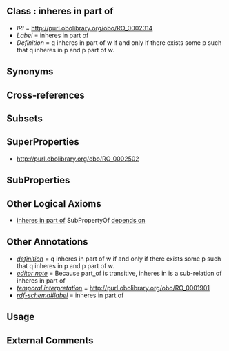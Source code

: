 
## Class : inheres in part of

 * *IRI* = http://purl.obolibrary.org/obo/RO_0002314
 * *Label* = inheres in part of
 * *Definition* = q inheres in part of w if and only if there exists some p such that q inheres in p and p part of w.

## Synonyms


## Cross-references


## Subsets


## SuperProperties

 * <http://purl.obolibrary.org/obo/RO_0002502>

## SubProperties


## Other Logical Axioms

 * [inheres in part of](../../RO/14/RO_0002314.md) SubPropertyOf [depends on](../../RO/02/RO_0002502.md)

## Other Annotations

 * *[definition](../../IAO/15/IAO_0000115.md)* = q inheres in part of w if and only if there exists some p such that q inheres in p and p part of w.
 * *[editor note](../../IAO/16/IAO_0000116.md)* = Because part_of is transitive, inheres in is a sub-relation of inheres in part of
 * *[temporal interpretation](../../RO/00/RO_0001900.md)* = http://purl.obolibrary.org/obo/RO_0001901
 * *[rdf-schema#label](../../el/rdf-schema#label.md)* = inheres in part of

## Usage


## External Comments

